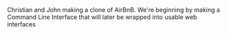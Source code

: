 Christian and John making a clone of AirBnB. We're beginning by making a Command Line Interface that will later be wrapped into usable web interfaces
